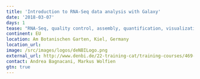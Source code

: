 ```yaml
---
title: 'Introduction to RNA-Seq data analysis with Galaxy'
date: '2018-03-07'
days: 1
tease: "RNA-Seq, quality control, assembly, quantification, visualization"
continent: EU
location: Am Botanischen Garten, Kiel, Germany
location_url:
image: /src/images/logos/deNBILogo.png
external_url: http://www.denbi.de/22-training-cat/training-courses/469-introduction-to-rna-seq-data-analysis-with-galaxy
contact: Andrea Bagnacani, Markus Wolfien
gtn: true
---
```

